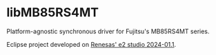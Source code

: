 # libMB85RS4MT

Platform-agnostic synchronous driver for Fujitsu's MB85RS4MT series.

Eclipse project developed on [Renesas' e2 studio 2024-01.1](https://github.com/renesas/fsp/releases/tag/v5.2.0).
